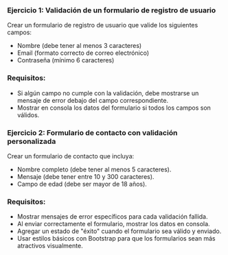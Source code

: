 
### Ejercicio 1: Validación de un formulario de registro de usuario

Crear un formulario de registro de usuario que valide los siguientes campos:

- Nombre (debe tener al menos 3 caracteres)
- Email (formato correcto de correo electrónico)
- Contraseña (mínimo 6 caracteres)


### Requisitos:

- Si algún campo no cumple con la validación, debe mostrarse un mensaje de error debajo del campo correspondiente.
- Mostrar en consola los datos del formulario si todos los campos son válidos.



### Ejercicio 2: Formulario de contacto con validación personalizada

Crear un formulario de contacto que incluya:

- Nombre completo (debe tener al menos 5 caracteres).
- Mensaje (debe tener entre 10 y 300 caracteres).
- Campo de edad (debe ser mayor de 18 años).

### Requisitos:

- Mostrar mensajes de error específicos para cada validación fallida.
- Al enviar correctamente el formulario, mostrar los datos en consola.
- Agregar un estado de "éxito" cuando el formulario sea válido y enviado.
- Usar estilos básicos con Bootstrap para que los formularios sean más atractivos visualmente.


